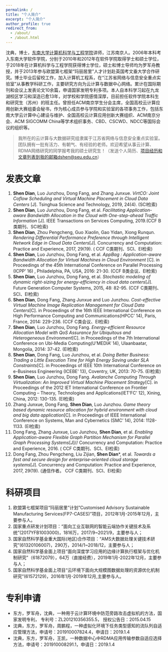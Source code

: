 ```yaml
---
permalink: /
title: "个人简介"
excerpt: "个人简介"
author_profile: true
redirect_from: 
  - /about/
  - /about.html
---
```


沈典，博士，[东南大学计算机科学与工程学院](http://cse.seu.edu.cn)讲师，江苏南京人。2006年本科考入东南大学软件学院，分别于2010年和2012年在软件学院取得学士和硕士学位，于2018年在计算机科学与工程学院获得博士学位，硕士和博士导师均为罗军舟教授，并于2013年参与欧盟第七框架“玛丽居里”人才计划赴英国考文垂大学合作研究。博士毕业后留校工作，加入计算机工程系，在“江苏省网络与信息安全重点实验室”从事教学科研工作，主要研究方向为云计算与数据中心网络。累计在国际期刊和会议上发表论文10余篇，申请国家发明专利多项。本人自本科学习起在九龙湖校区学习和深造已愈13年，对学校和学院感情深厚，目前担任软件学院本科生和研究生（苏州）的班主任。曾担任ACM南京学生分会主席，全国高校云计算应用创新大赛组委会秘书，作为核心成员参与学院和实验室的各项事务工作，包括东南大学云计算中心建设与维护、全国高校云计算应用创新大赛组织、ACM南京分会、ACM SIGCOMM China等学术组织事务、CBD、CSCWD、NDCC等国际会议的组织等。

> 我所在的云计算与大数据研究组隶属于江苏省网络与信息安全重点实验室。团队拥有一批有活力、有朝气、有经验的老师。欢迎希望从事云计算、RDMA网络研究的同学报考我的硕士研究生！（发送个人简历、项目经历和文章列表到我的邮箱dshen@seu.edu.cn）

发表文章
======
1. **Shen Dian**, Luo Junzhou, Dong Fang, and Zhang Junxue. *VirtCO: Joint Coflow Scheduling and Virtual Machine Placement in Cloud Data Centers* [J]. Tsinghua Science and Technology, 2019, 24(4). (SCI检索)
1. **Shen Dian**, Luo Junzhou, Dong Fang, et al. *Facilitating Application-aware Bandwidth Allocation in the Cloud with One-step-ahead Traffic Information* [J]. IEEE Transactions on Services Computing, 2019.(CCF B类期刊、SCI检索)
1. **Shen Dian**, Zhou Pengcheng, Guo Xiaolin, Gao Yidan, Xiong Runqun. *Rendering Differential Performance Preference through Intelligent Network Edge in Cloud Data Centers*[J]. Concurrency and Computation: Practice and Experience, 2017, 29(19). ( CCF C类期刊、SCI、EI检索)
1. **Shen Dian**, Luo Junzhou, Dong Fang, et al. *AppBag : Application-aware Bandwidth Allocation for Virtual Machines in Cloud Environment* [C]. in Proceedings of the 45th International Conference on Parallel Processing (ICPP’ 16) , Philadelphia, PA, USA, 2016: 21-30. (CCF B类会议、EI检索)
1. **Shen Dian**, Luo Junzhou, Dong Fang, et al. *Stochastic modeling of dynamic right-sizing for energy-efficiency in cloud data centers*[J]. Future Generation Computer Systems, 2015, 48: 82-95. (CCF C类期刊、SCI、EI检索)
1. **Shen Dian**, Dong Fang, Zhang Junxue and Luo Junzhou. *Cost-effective Virtual Machine Image Replication Management for Cloud Data Centers*[C]. in Proceedings of the 16th IEEE International Conference on High Performance Computing and Communications(HPCC’ 14), Paris, France, 2014: 229-236. (CCF C类会议、EI检索)
1. **Shen Dian**, Luo Junzhou, Dong Fang. *Energy-efficient Resource Allocation Model with QoS Assurance for Ubiquitous and Heterogeneous Environment*[C]. in Proceedings of the 7th International Conference on Ubi-Media Computing(U’MEDIA’ 14), Ulaanbaatar, Mongolia, 2014: 37-42. (EI检索)
1. **Shen Dian**, Dong Fang, Luo Junzhou, et al. *Doing Better Business: Trading a Little Execution Time for High Energy Saving under SLA Constraints*[C]. in Proceedings of IEEE 10th International Conference on e-Business Engineering (ICEBE’ 13), Coventry, UK, 2013: 70-75. (EI检索)
1. **Shen Dian**, Luo Junzhou, Dong Fang. *Avalanche Computing Through Virtualization: An Improved Virtual Machine Placement Strategy*[C]. in Proceedings of the 2012 IET International Conference on Frontier Computing – Theory, Technologies and Applications(IET’FC’ 12), Xining, China, 2012: 130-135. (EI检索)
1. Zhang Junxue, Dong Fang, **Shen Dian**, Luo Junzhou. *Game theory based dynamic resource allocation for hybrid environment with cloud and big data application*[C]. in Proceedings of IEEE International Conference on Systems, Man and Cybernetics (SMC’ 14), 2014: 1128-1133. (EI检索)
1. Dong Fang, Zhang Junxue, Luo Junzhou, **Shen Dian**, et al. *Enabling Application-aware Flexible Graph Partition Mechanism for Parallel Graph Processing Systems*[J]// Concurrency and Computation: Practice and Experience, 2016. ( CCF C类期刊、SCI、EI检索)
1. Dong Fang, Zhou Pengcheng, Liu Zijian, **Shen Dian***, et al. *Towards a fast and secure design for enterprise‐oriented cloud storage systems*[J]. Concurrency and Computation: Practice and Experience, 2017, 29(19). (通信作者。 CCF C类期刊、SCI、EI检索)

科研项目
======
1. 欧盟第七框架项目“玛丽居里”计划”Customised Advisory Sustainable Manufacturing Services(FP7-CASES)”项目，2012年1月-2015年12月，主要参与人。
1. 国家重点研发计划项目：“面向工业互联网的智能云端协作关键技术及系统”(2017YFB1003000)，1816万，2017/9~2021/9，主要参与人；
1. 国家自然科学基金重大国际(地区)合作项目：“AMS大数据处理关键技术研究”(61320106007)，290万，2014/1~2018/12，主要参与人；
1. 国家自然科学基金面上项目“面向深度学习应用的边缘计算执行框架与优化机制研究”（61872079），64万（直接经费），2019年1月-2022年12月，主要参与人；
1. 国家自然科学基金面上项目“云环境下面向大规模图数据处理的资源优化机制研究”(61572129)，2016年1月-2019年12月,主要参与人。

专利申请
======
- 东方，罗军舟，沈典，一种用于云计算环境中防范旁路攻击虚拟机的方法，国家发明专利， 专利号：ZL201210356355.5， 授权公告日：2015.04.15
- 沈典，东方，罗军舟，周鹏程，一种虚拟化环境下任务类型感知的流队列自适应管理方法，申请号：201910007824.4，申请日：2019.1.4
- 沈典，东方，罗军舟，王凯，一种数据中心中RDMA应用传输参数自适应选择方法，申请号：201910008291.1，申请日：2019.1.4